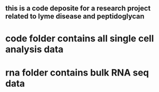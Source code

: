 ## this is a code deposite for a research project related to lyme disease and peptidoglycan 

# code folder contains all single cell analysis data

# rna folder contains bulk RNA seq data
